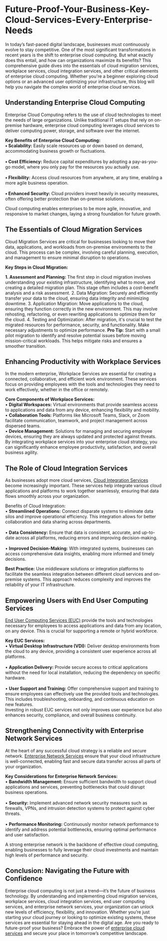# Future-Proof-Your-Business-Key-Cloud-Services-Every-Enterprise-Needs

In today’s fast-paced digital landscape, businesses must continuously evolve to stay competitive. One of the most significant transformations in recent years is the shift to enterprise cloud computing. But what exactly does this entail, and how can organizations maximize its benefits? This comprehensive guide dives into the essentials of cloud migration services, workplace services, cloud integration services, and other critical elements of enterprise cloud computing. Whether you're a beginner exploring cloud options or an advanced user optimizing your infrastructure, this blog will help you navigate the complex world of enterprise cloud services.

## Understanding Enterprise Cloud Computing

Enterprise Cloud Computing refers to the use of cloud technologies to meet the needs of large organizations. Unlike traditional IT setups that rely on on-premise hardware, enterprise cloud computing leverages cloud services to deliver computing power, storage, and software over the internet.

**Key Benefits of Enterprise Cloud Computing:** 
<br>**•	Scalability:** Easily scale resources up or down based on demand, accommodating business growth or fluctuations.</br>
<br>**•	Cost Efficiency:** Reduce capital expenditures by adopting a pay-as-you-go model, where you only pay for the resources you actually use.</br>
<br>**•	Flexibility:** Access cloud resources from anywhere, at any time, enabling a more agile business operation.</br>
<br>**•	Enhanced Security:** Cloud providers invest heavily in security measures, often offering better protection than on-premise solutions.</br>

Cloud computing enables enterprises to be more agile, innovative, and responsive to market changes, laying a strong foundation for future growth.

## The Essentials of Cloud Migration Services

Cloud Migration Services are critical for businesses looking to move their data, applications, and workloads from on-premise environments to the cloud. This process can be complex, involving careful planning, execution, and management to ensure minimal disruption to operations.

**Key Steps in Cloud Migration:**

**1.	Assessment and Planning:** The first step in cloud migration involves understanding your existing infrastructure, identifying what to move, and creating a detailed migration plan. This stage often includes a cost-benefit analysis and a risk assessment.
2.	Data Migration: Securely and efficiently transfer your data to the cloud, ensuring data integrity and minimizing downtime.
3.	Application Migration: Move applications to the cloud, ensuring they function correctly in the new environment. This may involve rehosting, refactoring, or even rewriting applications to optimize them for the cloud.
4.	Testing and Optimization: After migration, it's crucial to test the migrated resources for performance, security, and functionality. Make necessary adjustments to optimize performance.
**Pro Tip:** Start with a small pilot migration to identify and resolve potential issues before moving mission-critical workloads. This helps mitigate risks and ensures a smoother transition.

## Enhancing Productivity with Workplace Services

In the modern enterprise, Workplace Services are essential for creating a connected, collaborative, and efficient work environment. These services focus on providing employees with the tools and technologies they need to work effectively, whether in the office or remotely.

**Core Components of Workplace Services:**
<br>•	**Digital Workspaces:** Virtual environments that provide seamless access to applications and data from any device, enhancing flexibility and mobility.
<br>•	**Collaboration Tools:** Platforms like Microsoft Teams, Slack, or Zoom facilitate communication, teamwork, and project management across dispersed teams.
<br>•	**Device Management:** Solutions for managing and securing employee devices, ensuring they are always updated and protected against threats.
By integrating workplace services into your enterprise cloud strategy, you can significantly enhance employee productivity, satisfaction, and overall business agility.

## The Role of Cloud Integration Services
As businesses adopt more cloud services, [Cloud Integration Services](https://www.compunnel.com/cloud-integration-and-migration/) become increasingly important. These services help integrate various cloud applications and platforms to work together seamlessly, ensuring that data flows smoothly across your organization.

Benefits of Cloud Integration:
<br>•	**Streamlined Operations:** Connect disparate systems to eliminate data silos and improve operational efficiency. This integration allows for better collaboration and data sharing across departments.</br>
<br>•	**Data Consistency:** Ensure that data is consistent, accurate, and up-to-date across all platforms, reducing errors and improving decision-making.</br>
<br>•	**Improved Decision-Making:** With integrated systems, businesses can access comprehensive data insights, enabling more informed and timely decisions.</br>

**Best Practice:** Use middleware solutions or integration platforms to facilitate the seamless integration between different cloud services and on-premise systems. This approach reduces complexity and improves the reliability of your IT infrastructure.

## Empowering Users with End User Computing Services

[End User Computing Services (EUC)](https://www.compunnel.com/end-user-computing-and-workplace-services/) provide the tools and technologies necessary for employees to access applications and data from any location, on any device. This is crucial for supporting a remote or hybrid workforce.

**Key EUC Services:**
<br>•	**Virtual Desktop Infrastructure (VDI):** Deliver desktop environments from the cloud to any device, providing a consistent user experience across all platforms.</br>
<br>•	**Application Delivery:** Provide secure access to critical applications without the need for local installation, reducing the dependency on specific hardware.</br>
<br>•	**User Support and Training:** Offer comprehensive support and training to ensure employees can effectively use the provided tools and technologies. This includes troubleshooting, onboarding, and continuous education on new features.</br>
Investing in robust EUC services not only improves user experience but also enhances security, compliance, and overall business continuity.</br>

## Strengthening Connectivity with Enterprise Network Services

At the heart of any successful cloud strategy is a reliable and secure network. [Enterprise Network Services](https://www.compunnel.com/enterprise-network-services/) ensure that your cloud infrastructure is well-connected, enabling fast and secure data transfer across all parts of your organization.

**Key Considerations for Enterprise Network Services:**
<br>•	**Bandwidth Management:** Ensure sufficient bandwidth to support cloud applications and services, preventing bottlenecks that could disrupt business operations.</br>
<br>•	**Security:** Implement advanced network security measures such as firewalls, VPNs, and intrusion detection systems to protect against cyber threats.</br>
<br>•	**Performance Monitoring:** Continuously monitor network performance to identify and address potential bottlenecks, ensuring optimal performance and user satisfaction.</br>

A strong enterprise network is the backbone of effective cloud computing, enabling businesses to fully leverage their cloud investments and maintain high levels of performance and security.

## Conclusion: Navigating the Future with Confidence
Enterprise cloud computing is not just a trend—it’s the future of business technology. By understanding and implementing cloud migration services, workplace services, cloud integration services, end user computing services, and enterprise network services, your organization can unlock new levels of efficiency, flexibility, and innovation. Whether you’re just starting your cloud journey or looking to optimize existing systems, these services are essential for staying ahead in the digital age. Are you ready to future-proof your business? Embrace the power of [enterprise cloud services](https://www.compunnel.com/category/enterprise-cloud/) and secure your place in tomorrow’s competitive landscape.  
